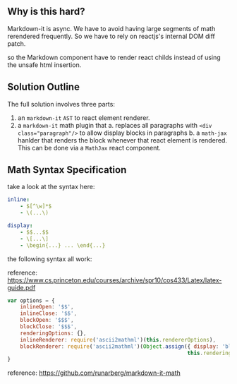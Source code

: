## Why is this hard?

Markdown-it is async. We have to avoid having large segments of math rerendered
frequently. So we have to rely on reactjs's internal DOM diff patch.

so the Markdown component have to render react childs instead of using the unsafe
html insertion.

## Solution Outline

The full solution involves three parts:
1. an `markdown-it` `AST` to react element renderer.
2. a `markdown-it` math plugin that
    a. replaces all paragraphs with `<div class="paragraph"/>` to allow display 
        blocks in paragraphs
    b. a `math-jax` hanlder that renders the block whenever that react element
        is rendered. This can be done via a `MathJax` react component.

## Math Syntax Specification

take a look at the syntax here:

```yaml
inline: 
    - $[^\w]*$
    - \(...\)

display:
    - $$...$$
    - \[...\]
    - \begin{...} ... \end{...}
```

the following syntax all work:

reference: https://www.cs.princeton.edu/courses/archive/spr10/cos433/Latex/latex-guide.pdf

```javascript
var options = {
    inlineOpen: '$$',
    inlineClose: '$$',
    blockOpen: '$$$',
    blockClose: '$$$',
    renderingOptions: {},
    inlineRenderer: require('ascii2mathml')(this.rendererOptions),
    blockRenderer: require('ascii2mathml')(Object.assign({ display: 'block' },
                                                         this.renderingOptions))
}
```
reference: https://github.com/runarberg/markdown-it-math


